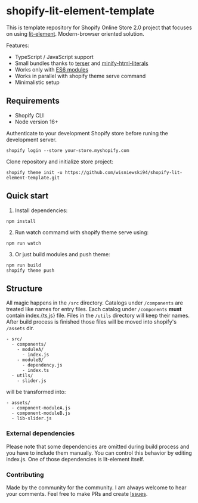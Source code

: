 # shopify-lit-element-template

This is template repository for Shopify Online Store 2.0 project that focuses on using [lit-element](https://lit.dev/). Modern-browser oriented solution.

Features:
- TypeScript / JavaScript support
- Small bundles thanks to [terser](https://www.npmjs.com/package/terser) and [minify-html-literals](https://www.npmjs.com/package/minify-html-literals)
- Works only with [ES6 modules](https://caniuse.com/es6-module)
- Works in parallel with shopify theme serve command
- Minimalistic setup

## Requirements

- Shopify CLI
- Node version 16+

Authenticate to your development Shopify store before runing the development server.

```
shopify login --store your-store.myshopify.com
```

Clone repository and initialize store project:

```
shopify theme init -u https://github.com/wisniewski94/shopify-lit-element-template.git
```

## Quick start

1. Install dependencies:

```
npm install
```

2. Run watch commamd with shopify theme serve using:

```
npm run watch
```

3. Or just build modules and push theme:
```
npm run build
shopify theme push
```

## Structure

All magic happens in the `/src` directory. Catalogs under `/components` are treated like names for entry files. Each catalog under `/components` **must** contain index.{ts,js} file. Files in the `/utils` directory will keep their names. After build process is finished those files will be moved into shopify's `/assets` dir.

```
- src/
  - components/
    - moduleA/
      - index.js
    - moduleB/
      - dependency.js
      - index.ts
  - utils/
    - slider.js
```

will be transformed into:

```
- assets/
  - component-moduleA.js
  - component-moduleB.js
  - lib-slider.js
```

### External dependencies

Please note that some dependencies are omitted during build process and you have to include them manually. You can control this behavior by editing index.js. One of those dependencies is lit-element itself.

### Contributing

Made by the community for the community. I am always welcome to hear your comments. Feel free to make PRs and create [Issues](https://github.com/wisniewski94/shopify-lit-element-template/issues).









